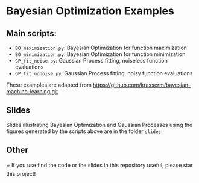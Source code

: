 # Bayesian Optimization Examples

## Main scripts:
 * ``BO_maximization.py``: Bayesian Optimization for function maximization 
 * ``BO_minimization.py``: Bayesian Optimization for function minimization 
 * ``GP_fit_noise.py``:  Gaussian Process fitting, noiseless function evaluations 
 * ``GP_fit_nonoise.py``: Gaussian Process fitting, noisy function evaluations

These examples are adapted from https://github.com/krasserm/bayesian-machine-learning.git

 ## Slides
 Slides illustrating Bayesian Optimization and Gaussian Processes using the figures generated by the scripts above are in the folder ``slides``

 ## Other
:star: If you use find the code or the slides in this repository useful, please star this project!
